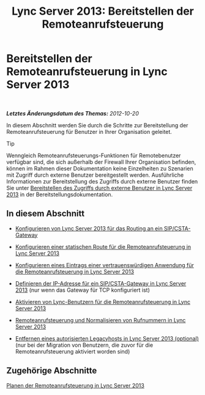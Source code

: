 ﻿---
title: 'Lync Server 2013: Bereitstellen der Remoteanrufsteuerung'
TOCTitle: Bereitstellen der Remoteanrufsteuerung
ms:assetid: 763037f7-7a2a-49ae-acc3-9781b0bff7e0
ms:mtpsurl: https://technet.microsoft.com/de-de/library/Gg558664(v=OCS.15)
ms:contentKeyID: 49294453
ms.date: 05/19/2016
mtps_version: v=OCS.15
ms.translationtype: HT
---

# Bereitstellen der Remoteanrufsteuerung in Lync Server 2013

 

_**Letztes Änderungsdatum des Themas:** 2012-10-20_

In diesem Abschnitt werden Sie durch die Schritte zur Bereitstellung der Remoteanrufsteuerung für Benutzer in Ihrer Organisation geleitet.


> [!TIP]
> Wenngleich Remoteanrufsteuerungs-Funktionen für Remotebenutzer verfügbar sind, die sich außerhalb der Firewall Ihrer Organisation befinden, können im Rahmen dieser Dokumentation keine Einzelheiten zu Szenarien mit Zugriff durch externe Benutzer bereitgestellt werden. Ausführliche Informationen zur Bereitstellung des Zugriffs durch externe Benutzer finden Sie unter <A href="lync-server-2013-deploying-external-user-access.md">Bereitstellen des Zugriffs durch externe Benutzer in Lync Server 2013</A> in der Bereitstellungsdokumentation.



## In diesem Abschnitt

  - [Konfigurieren von Lync Server 2013 für das Routing an ein SIP/CSTA-Gateway](lync-server-2013-configuring-lync-server-to-route-to-a-sip-csta-gateway.md)

  - [Konfigurieren einer statischen Route für die Remoteanrufsteuerung in Lync Server 2013](lync-server-2013-configure-a-static-route-for-remote-call-control.md)

  - [Konfigurieren eines Eintrags einer vertrauenswürdigen Anwendung für die Remoteanrufsteuerung in Lync Server 2013](lync-server-2013-configure-a-trusted-application-entry-for-remote-call-control.md)

  - [Definieren der IP-Adresse für ein SIP/CSTA-Gateway in Lync Server 2013](lync-server-2013-define-a-sip-csta-gateway-ip-address.md) (nur wenn das Gateway für TCP konfiguriert ist)

  - [Aktivieren von Lync-Benutzern für die Remoteanrufsteuerung in Lync Server 2013](lync-server-2013-enable-lync-users-for-remote-call-control.md)

  - [Remoteanrufsteuerung und Normalisieren von Rufnummern in Lync Server 2013](lync-server-2013-remote-call-control-and-phone-number-normalization.md)

  - [Entfernen eines autorisierten Legacyhosts in Lync Server 2013 (optional)](lync-server-2013-remove-a-legacy-authorized-host-optional.md) (nur bei der Migration von Benutzern, die zuvor für die Remoteanrufsteuerung aktiviert worden sind)

## Zugehörige Abschnitte

[Planen der Remoteanrufsteuerung in Lync Server 2013](lync-server-2013-planning-for-remote-call-control.md)

